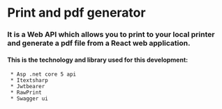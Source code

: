 # Print and pdf generator
### It is a Web API which allows you to print to your local printer and generate a pdf file from a React web application.

#### This is the technology and library used for this development:
     * Asp .net core 5 api
     * Itextsharp
     * Jwtbearer
     * RawPrint
     * Swagger ui
     
